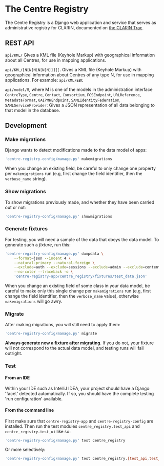 # The Centre Registry
The Centre Registry is a Django web application and service that serves as administrative registry for CLARIN, documented on [the CLARIN Trac](https://trac.clarin.eu/wiki/Centre%20Registry).

## REST API
`api/KML/`
Gives a KML file (Keyhole Markup) with geographical information about all Centres, for use in 
mapping applications.

`api/KML/[N[N[N[N[N[N]]]]]`.
Gives a KML file (Keyhole Markup) with geographical information about Centres of any type N, for 
use in mapping applications. For example: `api/KML/EBC`

`api/model/M`, where M is one of the models in the administration interface `CentreType`, 
`Centre`, `Contact`, `Consortium`, `FCSEndpoint`, `URLReference`, `MetadataFormat`, 
`OAIPMHEndpoint`, `SAMLIdentityFederation`, `SAMLServiceProvider`:
Gives a JSON representation of all data belonging to that model in the database.

## Development
### Make migrations
Django wants to detect modifications made to the data model of apps: 
```sh
'centre-registry-config/manage.py' makemigrations
```
When you change an existing field, be careful to only change one property per `makemigrations` run (e.g, first change the field identifier, then the  `verbose_name` string). 

### Show migrations
To show migrations previously made, and whether they have been carried out or not: 
```sh
'centre-registry-config/manage.py' showmigrations
```
### Generate fixtures
For testing, you will need a sample of the data that obeys the data model. To generate such a *fixture*, run this: 
```sh
'centre-registry-config/manage.py' dumpdata \
    --format=json --indent 4 \
    --natural-primary --natural-foreign \
    --exclude=auth --exclude=sessions --exclude=admin --exclude=contenttypes  --exclude=auth \
    --no-color --traceback -o \
    'centre-registry-app/centre_registry/fixtures/test_data.json'
```
When you change an existing field of some class in your data model, be careful to make only this single change per `makemigrations` run (e.g, first change the field identifier, then the  `verbose_name` value), otherwise `makemigrations` will go awry.

### Migrate
After making migrations, you will still need to apply them:
```sh
'centre-registry-config/manage.py' migrate
```
**Always generate new a fixture after migrating.** If you do not, your fixture will not correspond to the actual data model, and testing runs will fail outright.

### Test
#### From an IDE
Within your IDE such as IntelliJ IDEA, your project should have a Django 'facet' detected automatically. If so, you should have the complete testing 'run configuration' available.
#### From the command line
First make sure that `centre-registry-app` and `centre-registry-config` are installed. Then run the test modules `centre_registry.test_api` and `centre_registry.test_ui` like so:
```sh
'centre-registry-config/manage.py' test centre_registry
```
Or more selectively:
```sh
'centre-registry-config/manage.py' test centre_registry.{test_api,test_ui}
```
